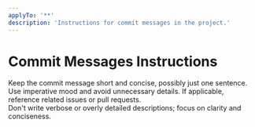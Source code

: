 ```yaml
---
applyTo: '**'
description: 'Instructions for commit messages in the project.'
---
```


# Commit Messages Instructions

Keep the commit message short and concise, possibly just one sentence.  
Use imperative mood and avoid unnecessary details. If applicable, reference related issues or pull requests.  
Don't write verbose or overly detailed descriptions; focus on clarity and conciseness.
